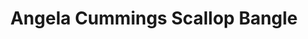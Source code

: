 ---
title: Angela Cummings Scallop Bangle
description: |
  Incredibly detailed, this hinged bangle bracelet features a delicate scalloped pattern and wraps the wrist in an organic form, finished with South Sea Pearls.
specs: |
  14 - 12.2mm South Sea Cultured Pearl Drops, set in 18K Yellow Gold.
images:
  - angela-cummings-for-assael-scallop-bangle.png
category: Angela Cummings
order: 19
tags:
  - bracelets
---